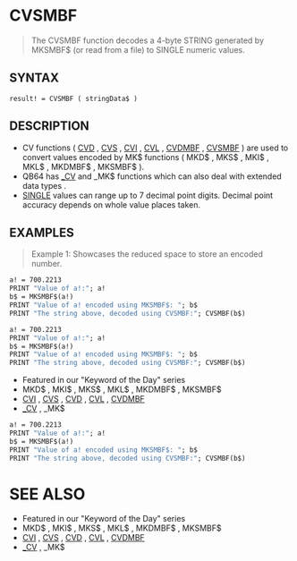 # CVSMBF
> The CVSMBF function decodes a 4-byte STRING generated by MKSMBF$ (or read from a file) to SINGLE numeric values.

## SYNTAX
`result! = CVSMBF ( stringData$ )`

## DESCRIPTION
* CV functions ( [CVD](CVD.md) , [CVS](CVS.md) , [CVI](CVI.md) , [CVL](CVL.md) , [CVDMBF](CVDMBF.md) , [CVSMBF](CVSMBF.md) ) are used to convert values encoded by MK$ functions ( MKD$ , MKS$ , MKI$ , MKL$ , MKDMBF$ , MKSMBF$ ).
* QB64 has [_CV](_CV.md) and _MK$ functions which can also deal with extended data types .
* [SINGLE](SINGLE.md) values can range up to 7 decimal point digits. Decimal point accuracy depends on whole value places taken.


## EXAMPLES
> Example 1: Showcases the reduced space to store an encoded number.

```vb
a! = 700.2213
PRINT "Value of a!:"; a!
b$ = MKSMBF$(a!)
PRINT "Value of a! encoded using MKSMBF$: "; b$
PRINT "The string above, decoded using CVSMBF:"; CVSMBF(b$)
```


```vb
a! = 700.2213
PRINT "Value of a!:"; a!
b$ = MKSMBF$(a!)
PRINT "Value of a! encoded using MKSMBF$: "; b$
PRINT "The string above, decoded using CVSMBF:"; CVSMBF(b$)
```

* Featured in our "Keyword of the Day" series
* MKD$ , MKI$ , MKS$ , MKL$ , MKDMBF$ , MKSMBF$
* [CVI](CVI.md) , [CVS](CVS.md) , [CVD](CVD.md) , [CVL](CVL.md) , [CVDMBF](CVDMBF.md)
* [_CV](_CV.md) , _MK$

```vb
a! = 700.2213
PRINT "Value of a!:"; a!
b$ = MKSMBF$(a!)
PRINT "Value of a! encoded using MKSMBF$: "; b$
PRINT "The string above, decoded using CVSMBF:"; CVSMBF(b$)
```



# SEE ALSO
* Featured in our "Keyword of the Day" series
* MKD$ , MKI$ , MKS$ , MKL$ , MKDMBF$ , MKSMBF$
* [CVI](CVI.md) , [CVS](CVS.md) , [CVD](CVD.md) , [CVL](CVL.md) , [CVDMBF](CVDMBF.md)
* [_CV](_CV.md) , _MK$

